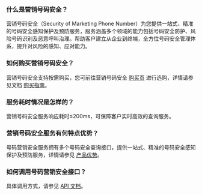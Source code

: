 ### 什么是营销号码安全？
营销号码安全（Security of Marketing Phone Number）为您提供一站式、精准的号码安全感知保护及预防服务，服务涵盖多个领域的能力包括号码安全防护、风险号码识别及恶意呼叫治理。帮助客户建立从企业到终端，全方位号码安全管理体系，提升对风险的感知、应对能力。

### 如何购买营销号码安全？
营销号码安全支持按需购买，您可前往营销号码安全 [购买页]() 进行选购，详情请参见文档 [购买指南](https://cloud.tencent.com/document/product/1127/39350)。

### 服务耗时情况是怎样的？
营销号码安全服务响应耗时≤200ms，可保障客户实时高效的查询服务。

### 营销号码安全服务有何特点优势？
号码营销安全服务拥有多个号码安全查询接口，提供一站式、精准的号码安全感知保护及预防服务，详情请参见 [产品优势](https://cloud.tencent.com/document/product/1127/39355)。

### 如何调用号码营销安全接口？
具体调用方式，请参见 [API 文档]()。
